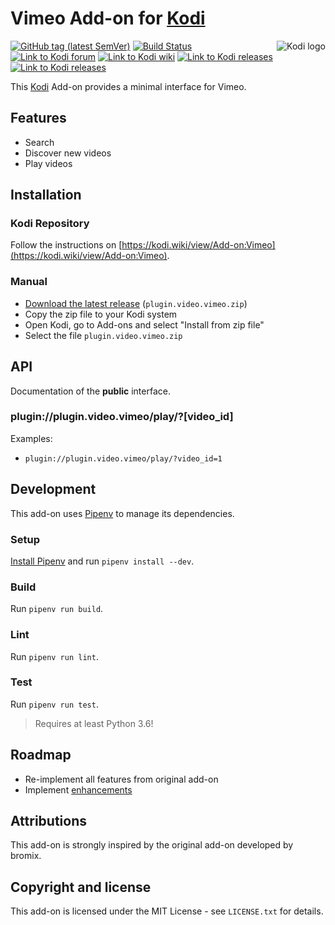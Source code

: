 # Vimeo Add-on for [Kodi](https://github.com/xbmc/xbmc)

<img align="right" src="https://github.com/xbmc/xbmc/raw/master/addons/webinterface.default/icon-128.png" alt="Kodi logo">

[![GitHub tag (latest SemVer)](https://img.shields.io/github/tag/jaylinski/kodi-addon-vimeo.svg)](https://github.com/jaylinski/kodi-addon-vimeo/releases)
[![Build Status](https://travis-ci.com/jaylinski/kodi-addon-vimeo.svg?branch=master)](https://travis-ci.com/jaylinski/kodi-addon-vimeo)
[![Link to Kodi forum](https://img.shields.io/badge/Kodi-Forum-informational.svg)](https://forum.kodi.tv/showthread.php?tid=220437)
[![Link to Kodi wiki](https://img.shields.io/badge/Kodi-Wiki-informational.svg)](https://kodi.wiki/view/Add-on:Vimeo)
[![Link to Kodi releases](https://img.shields.io/badge/Kodi-v18%20%22Leia%22-green.svg)](https://kodi.wiki/view/Releases)
[![Link to Kodi releases](https://img.shields.io/badge/Kodi-v17%20%22Krypton%22-green.svg)](https://kodi.wiki/view/Releases)

This [Kodi](https://github.com/xbmc/xbmc) Add-on provides a minimal interface for Vimeo.

## Features

* Search
* Discover new videos
* Play videos

## Installation

### Kodi Repository

Follow the instructions on [https://kodi.wiki/view/Add-on:Vimeo](https://kodi.wiki/view/Add-on:Vimeo).

### Manual

* [Download the latest release](https://github.com/jaylinski/kodi-addon-vimeo/releases) (`plugin.video.vimeo.zip`)
* Copy the zip file to your Kodi system
* Open Kodi, go to Add-ons and select "Install from zip file"
* Select the file `plugin.video.vimeo.zip`

## API

Documentation of the **public** interface.

### plugin://plugin.video.vimeo/play/?[video_id]

Examples:

* `plugin://plugin.video.vimeo/play/?video_id=1`

## Development

This add-on uses [Pipenv](https://pypi.org/project/pipenv/) to manage its dependencies.

### Setup

[Install Pipenv](https://pipenv.readthedocs.io/en/latest/install/#installing-pipenv) and run `pipenv install --dev`.

### Build

Run `pipenv run build`.

### Lint

Run `pipenv run lint`.

### Test

Run `pipenv run test`.

> Requires at least Python 3.6!

## Roadmap

* Re-implement all features from original add-on
* Implement [enhancements](https://github.com/jaylinski/kodi-addon-vimeo/issues?q=is%3Aopen+is%3Aissue+label%3Aenhancement)

## Attributions

This add-on is strongly inspired by the original add-on developed by bromix.

## Copyright and license

This add-on is licensed under the MIT License - see `LICENSE.txt` for details.
